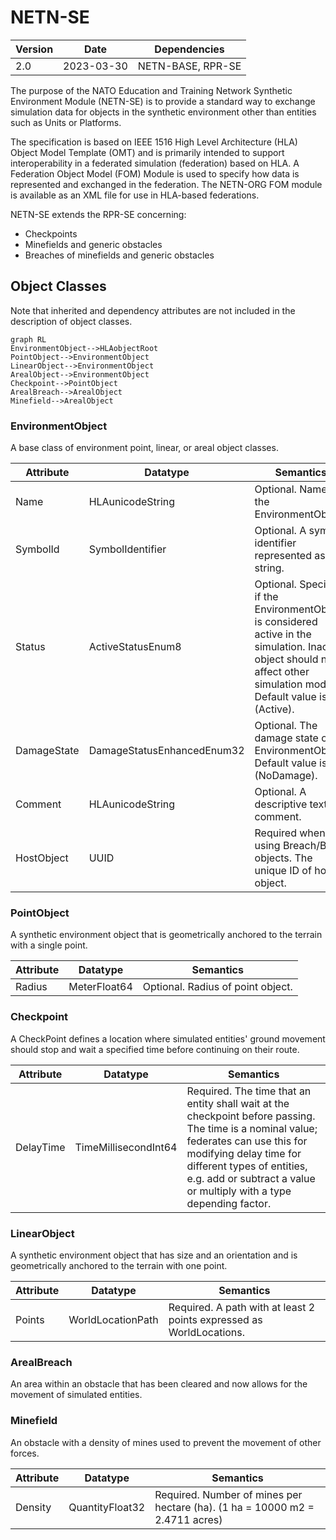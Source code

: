 
# NETN-SE
|Version| Date| Dependencies|
|---|---|---|
|2.0|2023-03-30|NETN-BASE, RPR-SE|

The purpose of the NATO Education and Training Network Synthetic Environment Module (NETN-SE) is to provide a standard way to exchange simulation data for objects in the synthetic environment other than entities such as Units or Platforms.

The specification is based on IEEE 1516 High Level Architecture (HLA) Object Model Template (OMT) and is primarily intended to support interoperability in a federated simulation (federation) based on HLA. A Federation Object Model (FOM) Module is used to specify how data is represented and exchanged in the federation. The NETN-ORG FOM module is available as an XML file for use in HLA-based federations.

NETN-SE extends the RPR-SE concerning:

* Checkpoints
* Minefields and generic obstacles
* Breaches of minefields and generic obstacles


## Object Classes

Note that inherited and dependency attributes are not included in the description of object classes.

```mermaid
graph RL
EnvironmentObject-->HLAobjectRoot
PointObject-->EnvironmentObject
LinearObject-->EnvironmentObject
ArealObject-->EnvironmentObject
Checkpoint-->PointObject
ArealBreach-->ArealObject
Minefield-->ArealObject
```

### EnvironmentObject

A base class of environment point, linear, or areal object classes.

|Attribute|Datatype|Semantics|
|---|---|---|
|Name|HLAunicodeString|Optional. Name of the EnvironmentObject.|
|SymbolId|SymbolIdentifier|Optional. A symbol identifier represented as a string.|
|Status|ActiveStatusEnum8|Optional. Specifies if the EnvironmentObject is considered active in the simulation. Inactive object should not affect other simulation models. Default value is 1 (Active).|
|DamageState|DamageStatusEnhancedEnum32|Optional. The damage state of an EnvironmentObject. Default value is 0 (NoDamage).|
|Comment|HLAunicodeString|Optional. A descriptive text comment.|
|HostObject|UUID|Required when using Breach/Burst objects. The unique ID of host object.|

### PointObject

A synthetic environment object that is geometrically anchored to the terrain with a single point.

|Attribute|Datatype|Semantics|
|---|---|---|
|Radius|MeterFloat64|Optional. Radius of point object.|

### Checkpoint

A CheckPoint defines a location where simulated entities' ground movement should stop and wait a specified time before continuing on their route.

|Attribute|Datatype|Semantics|
|---|---|---|
|DelayTime|TimeMillisecondInt64|Required. The time that an entity shall wait at the checkpoint before passing. The time is a nominal value; federates can use this for modifying delay time for different types of entities, e.g. add or subtract a value or multiply with a type depending factor.|

### LinearObject

A synthetic environment object that has size and an orientation and is geometrically anchored to the terrain with one point.

|Attribute|Datatype|Semantics|
|---|---|---|
|Points|WorldLocationPath|Required. A path with at least 2 points expressed as WorldLocations.|

### ArealBreach

An area within an obstacle that has been cleared and now allows for the movement of simulated entities.


### Minefield

An obstacle with a density of mines used to prevent the movement of other forces.

|Attribute|Datatype|Semantics|
|---|---|---|
|Density|QuantityFloat32|Required. Number of mines per hectare (ha). (1 ha = 10000 m2 = 2.4711 acres)|
